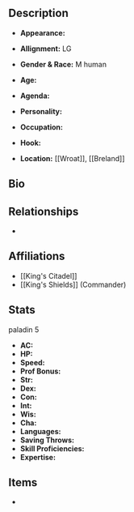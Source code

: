 ## Description
- **Appearance:** 

- **Allignment:** LG

- **Gender & Race:** M human

- **Age:** 

- **Agenda:** 

- **Personality:** 

- **Occupation:** 

- **Hook:** 

- **Location:** [[Wroat]], [[Breland]]

## Bio


## Relationships
- 

## Affiliations
- [[King's Citadel]]
- [[King's Shields]] (Commander)

## Stats
paladin 5
- **AC:** 
- **HP:** 
- **Speed:** 
- **Prof Bonus:** 
- **Str:** 
- **Dex:** 
- **Con:** 
- **Int:** 
- **Wis:** 
- **Cha:** 
- **Languages:** 
- **Saving Throws:** 
- **Skill Proficiencies:** 
- **Expertise:** 


## Items
- 
